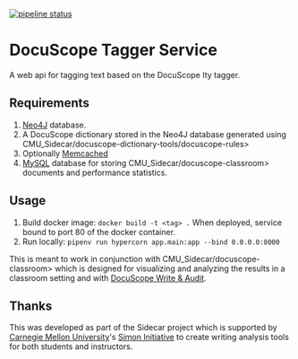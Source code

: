 [![pipeline status](https://gitlab.com/CMU_Sidecar/docuscope-tag/badges/master/pipeline.svg)](https://gitlab.com/CMU_Sidecar/docuscope-tag/commits/master)

DocuScope Tagger Service
========================
A web api for tagging text based on the DocuScope Ity tagger.

## Requirements
1. [Neo4J](https://neo4j.com/) database.
1. A DocuScope dictionary stored in the Neo4J database generated using
CMU_Sidecar/docuscope-dictionary-tools/docuscope-rules>
1. Optionally [Memcached](https://memcached.org/)
1. [MySQL](https://www.mysql.com/) database for storing CMU_Sidecar/docuscope-classroom> documents and performance statistics.

## Usage
1. Build docker image: `docker build -t <tag> .`
When deployed, service bound to port 80 of the docker container.
1. Run locally: `pipenv run hypercorn app.main:app --bind 0.0.0.0:8000`

This is meant to work in conjunction with CMU_Sidecar/docuscope-classroom>
which is designed for visualizing and analyzing the results in a classroom
setting and with [DocuScope Write & Audit](https://github.com/CMUEberlyCenter/eberly-docuscope-wa).

## Thanks
This was developed as part of the Sidecar project which is supported by
[Carnegie Mellon University](https://www.cmu.edu/)'s
[Simon Initiative](https://www.cmu.edu/simon/) to create writing analysis
tools for both students and instructors.
